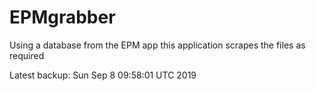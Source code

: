 # EPMgrabber
Using a database from the EPM app this application scrapes the files as required


Latest backup: Sun Sep 8 09:58:01 UTC 2019
